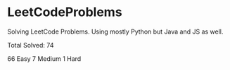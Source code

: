 # LeetCodeProblems
Solving LeetCode Problems. Using mostly Python but Java and JS as well. 

Total Solved: 74

66 Easy
7 Medium 
1 Hard
